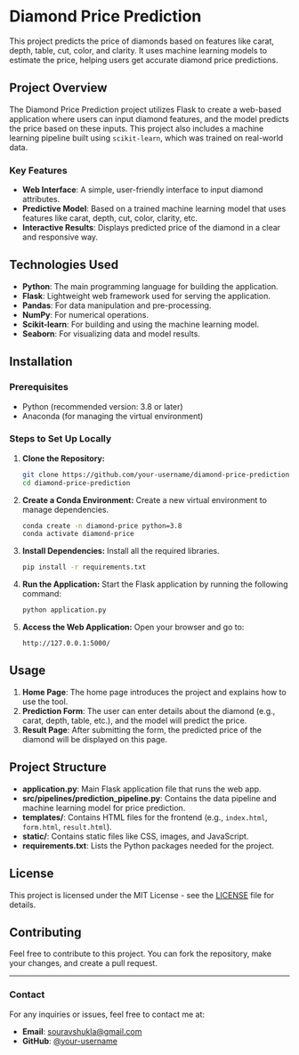 # Diamond Price Prediction

This project predicts the price of diamonds based on features like carat, depth, table, cut, color, and clarity. It uses machine learning models to estimate the price, helping users get accurate diamond price predictions.

## Project Overview

The Diamond Price Prediction project utilizes Flask to create a web-based application where users can input diamond features, and the model predicts the price based on these inputs. This project also includes a machine learning pipeline built using `scikit-learn`, which was trained on real-world data.

### Key Features
- **Web Interface**: A simple, user-friendly interface to input diamond attributes.
- **Predictive Model**: Based on a trained machine learning model that uses features like carat, depth, cut, color, clarity, etc.
- **Interactive Results**: Displays predicted price of the diamond in a clear and responsive way.

## Technologies Used

- **Python**: The main programming language for building the application.
- **Flask**: Lightweight web framework used for serving the application.
- **Pandas**: For data manipulation and pre-processing.
- **NumPy**: For numerical operations.
- **Scikit-learn**: For building and using the machine learning model.
- **Seaborn**: For visualizing data and model results.

## Installation

### Prerequisites
- Python (recommended version: 3.8 or later)
- Anaconda (for managing the virtual environment)

### Steps to Set Up Locally

1. **Clone the Repository:**
   ```bash
   git clone https://github.com/your-username/diamond-price-prediction.git
   cd diamond-price-prediction
   ```

2. **Create a Conda Environment:**
   Create a new virtual environment to manage dependencies.
   ```bash
   conda create -n diamond-price python=3.8
   conda activate diamond-price
   ```

3. **Install Dependencies:**
   Install all the required libraries.
   ```bash
   pip install -r requirements.txt
   ```

4. **Run the Application:**
   Start the Flask application by running the following command:
   ```bash
   python application.py
   ```

5. **Access the Web Application:**
   Open your browser and go to:
   ```
   http://127.0.0.1:5000/
   ```

## Usage

1. **Home Page**: The home page introduces the project and explains how to use the tool.
2. **Prediction Form**: The user can enter details about the diamond (e.g., carat, depth, table, etc.), and the model will predict the price.
3. **Result Page**: After submitting the form, the predicted price of the diamond will be displayed on this page.

## Project Structure

- **application.py**: Main Flask application file that runs the web app.
- **src/pipelines/prediction_pipeline.py**: Contains the data pipeline and machine learning model for price prediction.
- **templates/**: Contains HTML files for the frontend (e.g., `index.html`, `form.html`, `result.html`).
- **static/**: Contains static files like CSS, images, and JavaScript.
- **requirements.txt**: Lists the Python packages needed for the project.

## License

This project is licensed under the MIT License - see the [LICENSE](LICENSE) file for details.

## Contributing

Feel free to contribute to this project. You can fork the repository, make your changes, and create a pull request.

---

### Contact

For any inquiries or issues, feel free to contact me at:
- **Email**: souravshukla@gmail.com
- **GitHub**: [@your-username](https://github.com/Mr-SRV-Shukla)
